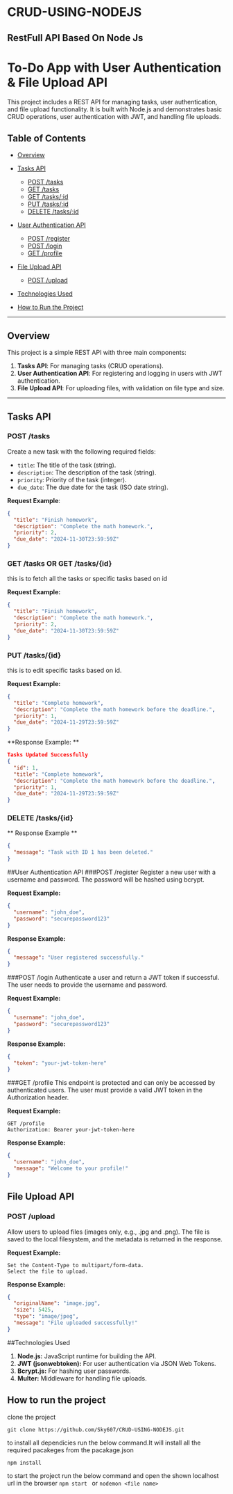 ﻿# CRUD-USING-NODEJS
##  RestFull API Based On Node Js
# To-Do App with User Authentication & File Upload API

This project includes a REST API for managing tasks, user authentication, and file upload functionality. It is built with Node.js and demonstrates basic CRUD operations, user authentication with JWT, and handling file uploads.

## Table of Contents
- [Overview](#overview)

- [Tasks API](#tasks-api)
  - [POST /tasks](#post-tasks)
  - [GET /tasks](#get-tasks)
  - [GET /tasks/:id](#get-tasks)
  - [PUT /tasks/:id](#put-tasksid)
  - [DELETE /tasks/:id](#delete-tasksid)
- [User Authentication API](#user-authentication-api)
  - [POST /register](#post-register)
  - [POST /login](#post-login)
  - [GET /profile](#get-profile)
- [File Upload API](#file-upload-api)
  - [POST /upload](#post-upload)
- [Technologies Used](#technologies-used)
- [How to Run the Project](#how-to-run-the-project)



---

## Overview

This project is a simple REST API with three main components:
1. **Tasks API**: For managing tasks (CRUD operations).
2. **User Authentication API**: For registering and logging in users with JWT authentication.
3. **File Upload API**: For uploading files, with validation on file type and size.

---

## Tasks API

### POST /tasks
Create a new task with the following required fields:
- `title`: The title of the task (string).
- `description`: The description of the task (string).
- `priority`: Priority of the task (integer).
- `due_date`: The due date for the task (ISO date string).

**Request Example**:
```json
{
  "title": "Finish homework",
  "description": "Complete the math homework.",
  "priority": 2,
  "due_date": "2024-11-30T23:59:59Z"
}
```
### GET /tasks OR GET /tasks/{id}
this is to fetch all the tasks or specific tasks based on id

**Request Example:**
```json
{
  "title": "Finish homework",
  "description": "Complete the math homework.",
  "priority": 2,
  "due_date": "2024-11-30T23:59:59Z"
}
```

### PUT /tasks/{id}
this is to edit  specific tasks based on id.

**Request Example:**
```json
{
  "title": "Complete homework",
  "description": "Complete the math homework before the deadline.",
  "priority": 1,
  "due_date": "2024-11-29T23:59:59Z"
}
```
**Response Example: **
```json
Tasks Updated Successfully
{
  "id": 1,
  "title": "Complete homework",
  "description": "Complete the math homework before the deadline.",
  "priority": 1,
  "due_date": "2024-11-29T23:59:59Z"
}
```
### DELETE /tasks/{id}

** Response Example **
```json
{
  "message": "Task with ID 1 has been deleted."
}
```
##User Authentication API
###POST /register
Register a new user with a username and password. The password will be hashed using bcrypt.

**Request Example:**
```json
{
  "username": "john_doe",
  "password": "securepassword123"
}
```
**Response Example:**
```json
{
  "message": "User registered successfully."
}
```
###POST /login
Authenticate a user and return a JWT token if successful. The user needs to provide the username and password.

**Request Example:**
```json
{
  "username": "john_doe",
  "password": "securepassword123"
}
```
**Response Example:**
```json
{
  "token": "your-jwt-token-here"
}
```
###GET /profile
This endpoint is protected and can only be accessed by authenticated users. The user must provide a valid JWT token in the Authorization header.

**Request Example:**
```Http
GET /profile
Authorization: Bearer your-jwt-token-here
```
**Response Example:**
```json
{
  "username": "john_doe",
  "message": "Welcome to your profile!"
}
```
## File Upload API
### POST /upload
Allow users to upload files (images only, e.g., .jpg and .png). The file is saved to the local filesystem, and the metadata is returned in the response.

**Request Example:**
``` Http
Set the Content-Type to multipart/form-data.
Select the file to upload.
```
**Response Example:**
```json
{
  "originalName": "image.jpg",
  "size": 5425,
  "type": "image/jpeg",
  "message": "File uploaded successfully!"
}
```
##Technologies Used
1. **Node.js:**  JavaScript runtime for building the API.
2. **JWT (jsonwebtoken):** For user authentication via JSON Web Tokens.
3. **Bcrypt.js:** For hashing user passwords.
4. **Multer:** Middleware for handling file uploads.

## How to run the project

clone the project 
```
git clone https://github.com/Sky607/CRUD-USING-NODEJS.git
```
to install all dependicies run the below command.It will install all the required pacakeges from the pacakage.json
```
npm install
```
to start the project run the below command and open the shown localhost url in the browser
```npm start ``` or ```nodemon <file name> ```






